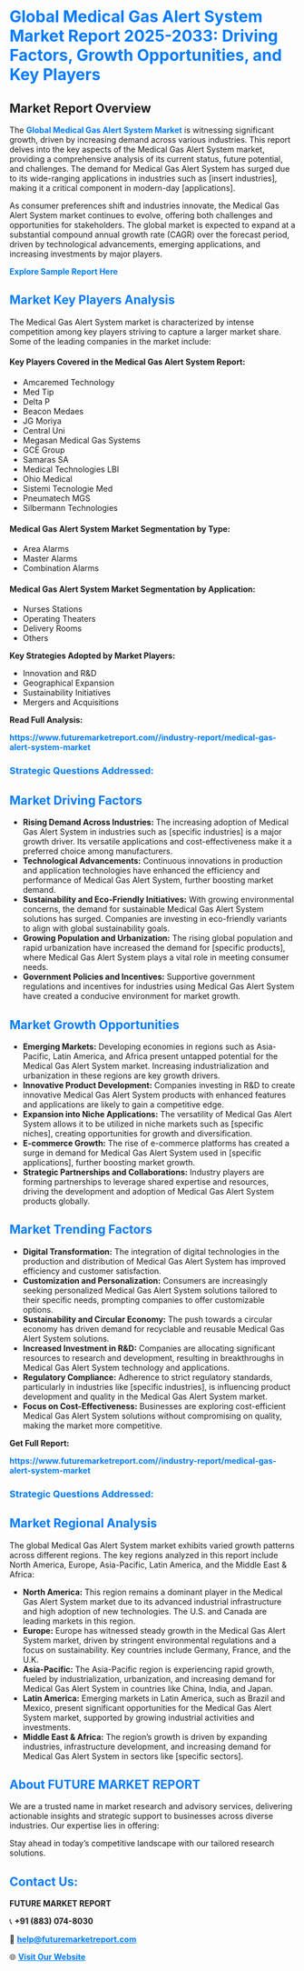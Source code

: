 <h1 style="color: #007BFF;">Global Medical Gas Alert System Market Report 2025-2033: Driving Factors, Growth Opportunities, and Key Players</h1>

<section id="overview">
<h2>Market Report Overview</h2>
<p>The <a href="https://www.futuremarketreport.com//industry-report/medical-gas-alert-system-market" style="color: #007BFF; text-decoration: none;"><strong>Global Medical Gas Alert System Market</strong></a> is witnessing significant growth, driven by increasing demand across various industries. This report delves into the key aspects of the Medical Gas Alert System market, providing a comprehensive analysis of its current status, future potential, and challenges. The demand for Medical Gas Alert System has surged due to its wide-ranging applications in industries such as [insert industries], making it a critical component in modern-day [applications].</p>
<p>As consumer preferences shift and industries innovate, the Medical Gas Alert System market continues to evolve, offering both challenges and opportunities for stakeholders. The global market is expected to expand at a substantial compound annual growth rate (CAGR) over the forecast period, driven by technological advancements, emerging applications, and increasing investments by major players.</p>
</section>

<section id="overview">
<p><a href="https://www.futuremarketreport.com//request-sample/reportId=78840" style="color: #007BFF; text-decoration: none;"><strong>Explore Sample Report Here</strong></a></p>
</section>

<section id="key-players">
<h2 style="color: #007BFF;">Market Key Players Analysis</h2>
<p>The Medical Gas Alert System market is characterized by intense competition among key players striving to capture a larger market share. Some of the leading companies in the market include:</p>
<h4>Key Players Covered in the Medical Gas Alert System Report:</h4>
<ul><li>Amcaremed Technology</li><li>Med Tip</li><li>Delta P</li><li>Beacon Medaes</li><li>JG Moriya</li><li>Central Uni</li><li>Megasan Medical Gas Systems</li><li>GCE Group</li><li>Samaras SA</li><li>Medical Technologies LBI</li><li>Ohio Medical</li><li>Sistemi Tecnologie Med</li><li>Pneumatech MGS</li><li>Silbermann Technologies</li></ul>
<h4>Medical Gas Alert System Market Segmentation by Type:</h4>
<ul><li>Area Alarms</li><li>Master Alarms</li><li>Combination Alarms</li></ul>

<h4>Medical Gas Alert System Market Segmentation by Application:</h4>
<ul><li>Nurses Stations</li><li>Operating Theaters</li><li>Delivery Rooms</li><li>Others</li></ul>
<p><strong>Key Strategies Adopted by Market Players:</strong></p>
<ul>
<li>Innovation and R&D</li>
<li>Geographical Expansion</li>
<li>Sustainability Initiatives</li>
<li>Mergers and Acquisitions</li>
</ul>
</section>

<section>
<p><strong>Read Full Analysis: </strong></p><a href="https://www.futuremarketreport.com//industry-report/medical-gas-alert-system-market" style="color: #007BFF; text-decoration: none;"><strong>https://www.futuremarketreport.com//industry-report/medical-gas-alert-system-market</strong></a>
<h3 style="color: #007BFF;">Strategic Questions Addressed:</h3>
</section>

<section id="driving-factors">
<h2 style="color: #007BFF;">Market Driving Factors</h2>
<ul>
<li><strong>Rising Demand Across Industries:</strong> The increasing adoption of Medical Gas Alert System in industries such as [specific industries] is a major growth driver. Its versatile applications and cost-effectiveness make it a preferred choice among manufacturers.</li>
<li><strong>Technological Advancements:</strong> Continuous innovations in production and application technologies have enhanced the efficiency and performance of Medical Gas Alert System, further boosting market demand.</li>
<li><strong>Sustainability and Eco-Friendly Initiatives:</strong> With growing environmental concerns, the demand for sustainable Medical Gas Alert System solutions has surged. Companies are investing in eco-friendly variants to align with global sustainability goals.</li>
<li><strong>Growing Population and Urbanization:</strong> The rising global population and rapid urbanization have increased the demand for [specific products], where Medical Gas Alert System plays a vital role in meeting consumer needs.</li>
<li><strong>Government Policies and Incentives:</strong> Supportive government regulations and incentives for industries using Medical Gas Alert System have created a conducive environment for market growth.</li>
</ul>
</section>

<section id="growth-opportunities">
<h2 style="color: #007BFF;">Market Growth Opportunities</h2>
<ul>
<li><strong>Emerging Markets:</strong> Developing economies in regions such as Asia-Pacific, Latin America, and Africa present untapped potential for the Medical Gas Alert System market. Increasing industrialization and urbanization in these regions are key growth drivers.</li>
<li><strong>Innovative Product Development:</strong> Companies investing in R&D to create innovative Medical Gas Alert System products with enhanced features and applications are likely to gain a competitive edge.</li>
<li><strong>Expansion into Niche Applications:</strong> The versatility of Medical Gas Alert System allows it to be utilized in niche markets such as [specific niches], creating opportunities for growth and diversification.</li>
<li><strong>E-commerce Growth:</strong> The rise of e-commerce platforms has created a surge in demand for Medical Gas Alert System used in [specific applications], further boosting market growth.</li>
<li><strong>Strategic Partnerships and Collaborations:</strong> Industry players are forming partnerships to leverage shared expertise and resources, driving the development and adoption of Medical Gas Alert System products globally.</li>
</ul>
</section>

<section id="trending-factors">
<h2 style="color: #007BFF;">Market Trending Factors</h2>
<ul>
<li><strong>Digital Transformation:</strong> The integration of digital technologies in the production and distribution of Medical Gas Alert System has improved efficiency and customer satisfaction.</li>
<li><strong>Customization and Personalization:</strong> Consumers are increasingly seeking personalized Medical Gas Alert System solutions tailored to their specific needs, prompting companies to offer customizable options.</li>
<li><strong>Sustainability and Circular Economy:</strong> The push towards a circular economy has driven demand for recyclable and reusable Medical Gas Alert System solutions.</li>
<li><strong>Increased Investment in R&D:</strong> Companies are allocating significant resources to research and development, resulting in breakthroughs in Medical Gas Alert System technology and applications.</li>
<li><strong>Regulatory Compliance:</strong> Adherence to strict regulatory standards, particularly in industries like [specific industries], is influencing product development and quality in the Medical Gas Alert System market.</li>
<li><strong>Focus on Cost-Effectiveness:</strong> Businesses are exploring cost-efficient Medical Gas Alert System solutions without compromising on quality, making the market more competitive.</li>
</ul>
</section>

<section>
<p><strong>Get Full Report: </strong></p><a href="https://www.futuremarketreport.com//industry-report/medical-gas-alert-system-market" style="color: #007BFF; text-decoration: none;"><strong>https://www.futuremarketreport.com//industry-report/medical-gas-alert-system-market</strong></a>
<h3 style="color: #007BFF;">Strategic Questions Addressed:</h3>
</section>


<section id="regional-analysis">
<h2 style="color: #007BFF;">Market Regional Analysis</h2>
<p>The global Medical Gas Alert System market exhibits varied growth patterns across different regions. The key regions analyzed in this report include North America, Europe, Asia-Pacific, Latin America, and the Middle East & Africa:</p>
<ul>
<li><strong>North America:</strong> This region remains a dominant player in the Medical Gas Alert System market due to its advanced industrial infrastructure and high adoption of new technologies. The U.S. and Canada are leading markets in this region.</li>
<li><strong>Europe:</strong> Europe has witnessed steady growth in the Medical Gas Alert System market, driven by stringent environmental regulations and a focus on sustainability. Key countries include Germany, France, and the U.K.</li>
<li><strong>Asia-Pacific:</strong> The Asia-Pacific region is experiencing rapid growth, fueled by industrialization, urbanization, and increasing demand for Medical Gas Alert System in countries like China, India, and Japan.</li>
<li><strong>Latin America:</strong> Emerging markets in Latin America, such as Brazil and Mexico, present significant opportunities for the Medical Gas Alert System market, supported by growing industrial activities and investments.</li>
<li><strong>Middle East & Africa:</strong> The region’s growth is driven by expanding industries, infrastructure development, and increasing demand for Medical Gas Alert System in sectors like [specific sectors].</li>
</ul>
</section>

<footer>
<h2 style="color: #007BFF;">About FUTURE MARKET REPORT</h2>
<p>We are a trusted name in market research and advisory services, delivering actionable insights and strategic support to businesses across diverse industries. Our expertise lies in offering:</p>

<p>Stay ahead in today’s competitive landscape with our tailored research solutions.</p>

<h2 style="color: #007BFF;">Contact Us:</h2>
<p><strong>FUTURE MARKET REPORT</strong></p>
<p>📞 <strong>+91 (883) 074-8030</strong></p>
<p>📧 <strong><a href="mailto:help@futuremarketreport.com" style="color: #007BFF;">help@futuremarketreport.com</a></strong></p>
<p>🌐 <strong><a href="https://www.futuremarketreport.com/" style="color: #007BFF;">Visit Our Website</a></strong></p>
</footer>